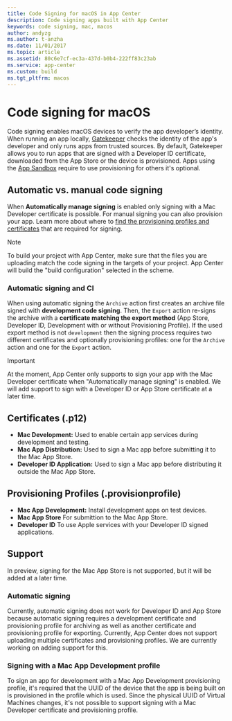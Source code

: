 ```yaml
---
title: Code Signing for macOS in App Center
description: Code signing apps built with App Center
keywords: code signing, mac, macos
author: andyzg
ms.author: t-anzha
ms.date: 11/01/2017
ms.topic: article
ms.assetid: 80c6e7cf-ec3a-437d-b0b4-222ff83c23ab
ms.service: app-center
ms.custom: build
ms.tgt_pltfrm: macos
---
```


# Code signing for macOS
Code signing enables macOS devices to verify the app developer’s identity. When running an app locally, [Gatekeeper](https://support.apple.com/en-us/HT202491) checks the identity of the app's developer and only runs apps from trusted sources. By default, Gatekeeper allows you to run apps that are signed with a Developer ID certificate, downloaded from the App Store or the device is provisioned. Apps using the [App Sandbox](https://developer.apple.com/library/content/documentation/Security/Conceptual/AppSandboxDesignGuide/AboutAppSandbox/AboutAppSandbox.html) require to use provisioning for others it's optional.

## Automatic vs. manual code signing
When **Automatically manage signing** is enabled only signing with a Mac Developer certificate is possible. For manual signing you can also provision your app. Learn more about where to [find the provisioning profiles and certificates](~/build/ios/uploading-signing-files.md) that are required for signing.

>[!NOTE]
>To build your project with App Center, make sure that the files you are uploading match the code signing in the targets of your project. App Center will build the "build configuration" selected in the scheme.

### Automatic signing and CI
When using automatic signing the `Archive` action first creates an archive file signed with **development code signing**. Then, the `Export` action re-signs the archive with a **certificate matching the export method** (App Store, Developer ID, Development with or without Provisioning Profile). If the used export method is not `development` then the signing process requires two different certificates and optionally provisioning profiles: one for the `Archive` action and one for the `Export` action.

>[!IMPORTANT]
>At the moment, App Center only supports to sign your app with the Mac Developer certificate when "Automatically manage signing" is enabled. We will add support to sign with a Developer ID or App Store certificate at a later time.

## Certificates (.p12)
- **Mac Development:** Used to enable certain app services during development and testing.
- **Mac App Distribution:** Used to sign a Mac app before submitting it to the Mac App Store.
- **Developer ID Application:** Used to sign a Mac app before distributing it outside the Mac App Store.

## Provisioning Profiles (.provisionprofile)
- **Mac App Development:** Install development apps on test devices.
- **Mac App Store** For submittion to the Mac App Store.
- **Developer ID** To use Apple services with your Developer ID signed applications.

## Support
In preview, signing for the Mac App Store is not supported, but it will be added at a later time.

### Automatic signing
Currently, automatic signing does not work for Developer ID and App Store because automatic signing requires a development certificate and provisioning profile for archiving as well as another certificate and provisioning profile for exporting. Currently, App Center does not support uploading multiple certificates and provisioning profiles. We are currently working on adding support for this.

### Signing with a Mac App Development profile

To sign an app for development with a Mac App Development provisioning profile, it's required that the UUID of the device that the app is being built on is provisioned in the profile which is used. Since the physical UUID of Virtual Machines changes, it's not possible to support signing with a Mac Developer certificate and provisioning profile.

